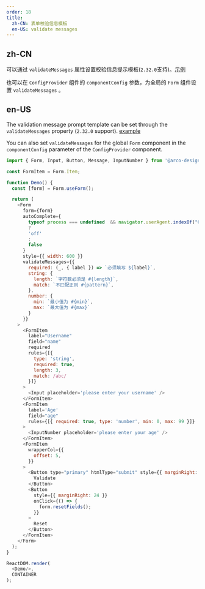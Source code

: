 ```yaml
---
order: 18
title:
  zh-CN: 表单校验信息模板
  en-US: validate messages
---
```


## zh-CN

可以通过 `validateMessages` 属性设置校验信息提示模板(`2.32.0`支持)。[示例](https://github.com/arco-design/arco-design/blob/main/components/locale/zh-CN.tsx#L165)

也可以在 `ConfigProvider` 组件的 `componentConfig` 参数，为全局的 `Form` 组件设置 `validateMessages` 。

## en-US

The validation message prompt template can be set through the `validateMessages` property (`2.32.0` support). [example](https://github.com/arco-design/arco-design/blob/main/components/locale/zh-CN.tsx#L165)

You can also set `validateMessages` for the global `Form` component in the `componentConfig` parameter of the `ConfigProvider` component.

```js
import { Form, Input, Button, Message, InputNumber } from '@arco-design/web-react';

const FormItem = Form.Item;

function Demo() {
  const [form] = Form.useForm();

  return (
    <Form
      form={form}
      autoComplete={
        typeof process === undefined  && navigator.userAgent.indexOf("Chrome") > -1 
        ? 
        'off' 
        : 
        false
      }
      style={{ width: 600 }}
      validateMessages={{
        required: (_, { label }) => `必须填写 ${label}`,
        string: {
          length: `字符数必须是 #{length}`,
          match: `不匹配正则 #{pattern}`,
        },
        number: {
          min: `最小值为 #{min}`,
          max: `最大值为 #{max}`
        }
      }}
    >
      <FormItem
        label="Username"
        field="name"
        required
        rules={[{
          type: 'string',
          required: true,
          length: 3,
          match: /abc/
        }]}
      >
        <Input placeholder='please enter your username' />
      </FormItem>
      <FormItem
        label='Age'
        field="age"
        rules={[{ required: true, type: 'number', min: 0, max: 99 }]}
      >
        <InputNumber placeholder='please enter your age' />
      </FormItem>
      <FormItem
        wrapperCol={{
          offset: 5,
        }}
      >
        <Button type="primary" htmlType="submit" style={{ marginRight: 24 }}>
          Validate
        </Button>
        <Button
          style={{ marginRight: 24 }}
          onClick={() => {
            form.resetFields();
          }}
        >
          Reset
        </Button>
      </FormItem>
    </Form>
  );
}

ReactDOM.render(
  <Demo/>,
  CONTAINER
);
```
